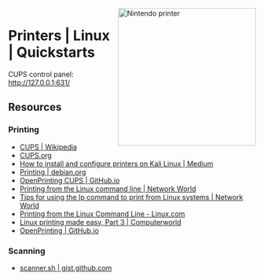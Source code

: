 <img src="../assets/Nintendo_PocketPrinter.jpg" alt="Nintendo printer" style="width: 280px;" align="right">

# Printers | Linux | Quickstarts
CUPS control panel: http://127.0.0.1:631/

## Resources
### Printing
- [CUPS | Wikipedia](https://en.wikipedia.org/wiki/CUPS)
- [CUPS.org](https://www.cups.org/)
- [How to install and configure printers on Kali Linux | Medium](https://subba-lakshmi.medium.com/how-to-install-and-configure-printers-on-kali-linux-78a0476b3cfe)
- [Printing | debian.org](https://wiki.debian.org/Printing)
- [OpenPrinting CUPS | GitHub.io](https://openprinting.github.io/cups/)
- [Printing from the Linux command line | Network World](https://www.networkworld.com/article/3373502/printing-from-the-linux-command-line.html)
- [Tips for using the Ip command to print from Linux systems | Network World](https://www.networkworld.com/article/3378024/tips-and-tricks-for-using-the-ip-command-to-print-from-linux-systems.html)
- [Printing from the Linux Command Line - Linux.com](https://www.linux.com/training-tutorials/printing-linux-command-line/)
- [Linux printing made easy, Part 3 | Computerworld](https://www.computerworld.com/article/2798448/linux-printing-made-easy--part-3.html)
- [OpenPrinting | GitHub.io](https://openprinting.github.io/)
### Scanning
- [scanner.sh | gist.github.com](https://gist.github.com/jnbdz/4dddb7eb38f97a15042de270d123849f)
